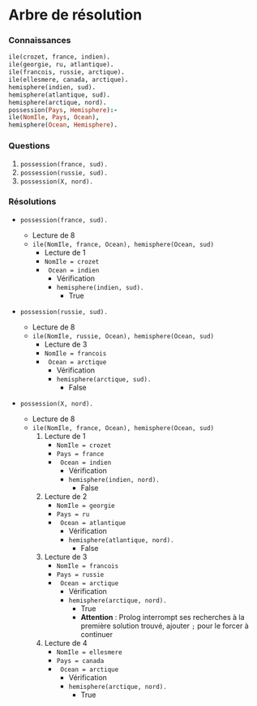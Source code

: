 # Arbre de résolution

### Connaissances
```prolog
ile(crozet, france, indien).
ile(georgie, ru, atlantique).
ile(francois, russie, arctique).
ile(ellesmere, canada, arctique).
hemisphere(indien, sud).
hemisphere(atlantique, sud).
hemisphere(arctique, nord).
possession(Pays, Hemisphere):-
ile(NomIle, Pays, Ocean),
hemisphere(Ocean, Hemisphere).
```
### Questions
1. ```possession(france, sud).```
2. ```possession(russie, sud).```
3. ```possession(X, nord).```

### Résolutions
* ```possession(france, sud).```
    * Lecture de 8
    * ```ile(NomIle, france, Ocean), hemisphere(Ocean, sud)```
        * Lecture de 1
        * ```NomIle = crozet```
        * ``` Ocean = indien```
            * Vérification
            * ```hemisphere(indien, sud).```
                * True

* ```possession(russie, sud).```
    * Lecture de 8
    * ```ile(NomIle, russie, Ocean), hemisphere(Ocean, sud)```
        * Lecture de 3
        * ```NomIle = francois```
        * ``` Ocean = arctique```
            * Vérification
            * ```hemisphere(arctique, sud).```
                * False

* ```possession(X, nord).```
    * Lecture de 8
    * ```ile(NomIle, france, Ocean), hemisphere(Ocean, sud)```
        1. Lecture de 1
            * ```NomIle = crozet```
            * ```Pays = france```
            * ``` Ocean = indien```
                * Vérification
                * ```hemisphere(indien, nord).```
                    * False
        2. Lecture de 2
            * ```NomIle = georgie```
            * ```Pays = ru```
            * ``` Ocean = atlantique```
                * Vérification
                * ```hemisphere(atlantique, nord).```
                    * False
        3. Lecture de 3
            * ```NomIle = francois```
            * ```Pays = russie```
            * ``` Ocean = arctique```
                * Vérification
                * ```hemisphere(arctique, nord).```
                    * True
                    * **Attention** : Prolog interrompt ses recherches à la première solution trouvé, ajouter `;` pour le forcer à continuer
        2. Lecture de 4
            * ```NomIle = ellesmere```
            * ```Pays = canada```
            * ``` Ocean = arctique```
                * Vérification
                * ```hemisphere(arctique, nord).```
                    * True
